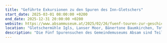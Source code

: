 ```yaml
---
title: "Geführte Exkursionen zu den Spuren des Inn-Gletschers"
start_date: 2025-03-01 08:00:00 +0200
end_date: 2025-12-31 20:00:00 +0200
website: https://www.absammuseum.at/2025/02/26/fuenf-touren-zur-geschichte-des-inn-gletschers/
location: "Gletschermühle Igls, Lanser Moor, Bänertone Baumkirchen, Toteisloch Kramsach, Tischofer Höhle, Gletscherschliff Fischbach"
description: "Die Fünf Spurensuchen des Gemeindemuseums Absam sind Teil einer gemeinsamen Initiative mit der Universität Innsbruck, die unter dem Motto Goodbye Glaciers !? verschiedene Aktivitäten im »Internationalen Jahr zum Erhalt der Gletscher« zusammenfasst."
---
```

